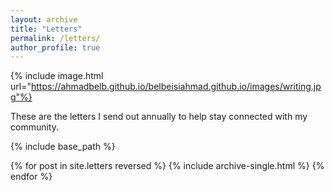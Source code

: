 ```yaml
---
layout: archive
title: "Letters"
permalink: /letters/
author_profile: true
---
```


{% include image.html url="https://ahmadbelb.github.io/belbeisiahmad.github.io/images/writing.jpg"%}

These are the letters I send out annually to help stay connected with my community. 

{% include base_path %}

{% for post in site.letters reversed %}
  {% include archive-single.html %}
{% endfor %}
